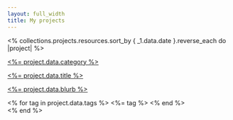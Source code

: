 ```yaml
---
layout: full_width
title: My projects
---
```


<div class="">
  <div class="mx-auto mt-12 grid max-w-xl gap-12 lg:max-w-none lg:grid-cols-2">
    <% collections.projects.resources.sort_by { _1.data.date }.reverse_each do |project| %>
      <div class="flex flex-col overflow-hidden rounded-lg shadow-lg">
        <div class="flex-shrink-0">
          <img class="h-48 w-full object-cover" src="<%= project.data.image_url %>" alt="">
        </div>
        <div class="flex flex-1 flex-col justify-between bg-white p-6">
          <div class="flex-1">
            <p class="text-sm font-medium text-indigo-600">
              <a href="#" class="hover:underline">
                <%= project.data.category %>
              </a>
            </p>
            <a href="#" class="mt-2 block">
              <p class="text-3xl font-semibold text-gray-900">
                <%= project.data.title %>
              </p>
              <p class="mt-3 text-base text-gray-500">
                <%= project.data.blurb %>
              </p>
            </a>
          </div>
          <div class="mt-6 flex items-center">
            <% for tag in project.data.tags %>
              <span class="mr-1 inline-flex items-center rounded-full bg-blue-100 px-2.5 py-0.5 text-xs font-medium text-blue-800"><%= tag %></span>
            <% end %>
          </div>
        </div>
      </div>
    <% end %>
  </div>
</div>
